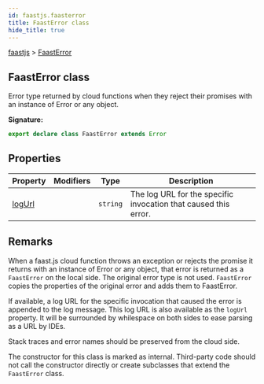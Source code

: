 ```yaml
---
id: faastjs.faasterror
title: FaastError class
hide_title: true
---
```

[faastjs](./faastjs.md) &gt; [FaastError](./faastjs.faasterror.md)

## FaastError class

Error type returned by cloud functions when they reject their promises with an instance of Error or any object.

<b>Signature:</b>

```typescript
export declare class FaastError extends Error 
```

## Properties

|  Property | Modifiers | Type | Description |
|  --- | --- | --- | --- |
|  [logUrl](./faastjs.faasterror.logurl.md) |  | <code>string</code> | The log URL for the specific invocation that caused this error. |

## Remarks

When a faast.js cloud function throws an exception or rejects the promise it returns with an instance of Error or any object, that error is returned as a `FaastError` on the local side. The original error type is not used. `FaastError` copies the properties of the original error and adds them to FaastError.

If available, a log URL for the specific invocation that caused the error is appended to the log message. This log URL is also available as the `logUrl` property. It will be surrounded by whilespace on both sides to ease parsing as a URL by IDEs.

Stack traces and error names should be preserved from the cloud side.

The constructor for this class is marked as internal. Third-party code should not call the constructor directly or create subclasses that extend the `FaastError` class.
